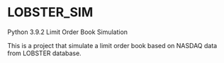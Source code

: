 # LOBSTER_SIM
Python 3.9.2
Limit Order Book Simulation

This is a project that simulate a limit order book based on NASDAQ data from LOBSTER database.


